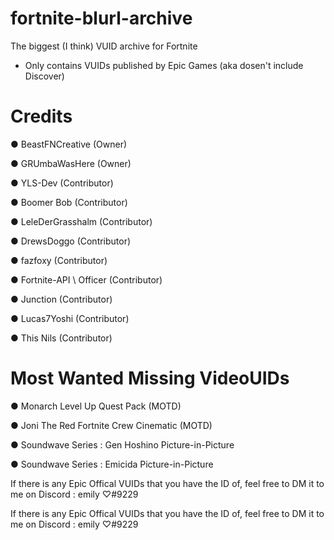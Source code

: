 # fortnite-blurl-archive
The biggest (I think) VUID archive for Fortnite

- Only contains VUIDs published by Epic Games (aka dosen't include Discover)

# Credits
● BeastFNCreative (Owner)

● GRUmbaWasHere (Owner)

● YLS-Dev (Contributor)

● Boomer Bob (Contributor)

● LeleDerGrasshalm (Contributor)

● DrewsDoggo (Contributor)

● fazfoxy (Contributor)

● Fortnite-API \ Officer (Contributor)

● Junction (Contributor)

● Lucas7Yoshi (Contributor)

● This Nils (Contributor)

# Most Wanted Missing VideoUIDs

● Monarch Level Up Quest Pack (MOTD)

● Joni The Red Fortnite Crew Cinematic (MOTD)

● Soundwave Series : Gen Hoshino Picture-in-Picture

● Soundwave Series : Emicida Picture-in-Picture

If there is any Epic Offical VUIDs that you have the ID of, feel free to DM it to me on Discord : emily ♡#9229

If there is any Epic Offical VUIDs that you have the ID of, feel free to DM it to me on Discord : emily ♡#9229

 
